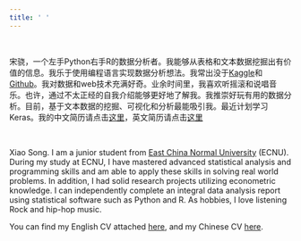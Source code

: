 ```yaml
---
title: ' '
---
```


<meta name="baidu-site-verification" content="XQ7m1PA0VK" />

&emsp;

宋骁，一个左手Python右手R的数据分析者。我能够从表格和文本数据挖掘出有价值的信息。我乐于使用编程语言实现数据分析想法。我常出没于[Kaggle](https://www.kaggle.com/rikdifos)和[Github](https://github.com/songxxiao)。我对数据和web技术充满好奇。业余时间里，我喜欢听摇滚和说唱音乐。也许，通过不太正经的自我介绍能够更好地了解我。我推崇好玩有用的数据分析。目前，基于文本数据的挖掘、可视化和分析最能吸引我。最近计划学习Keras。我的中文简历请点击[这里](/zh/zhresume/)，英文简历请点击[这里](/en/enresume/)


&emsp;

Xiao Song. I am a junior student from  [East China Normal University](http://english.ecnu.edu.cn/) (ECNU).  
During my study at ECNU, I have mastered advanced statistical analysis and programming skills and am able to apply these skills in solving real world problems. In addition, I had solid research projects utilizing econometric knowledge. I can independently complete an integral data analysis report using statistical software such as Python and R. As hobbies, I love listening Rock and hip-hop music.

You can find my English CV attached [here](/en/enresume/), and my Chinese CV [here](/zh/zhresume/).

&emsp;

  <center>
   <script type='text/javascript' id='clustrmaps' src='//cdn.clustrmaps.com/map_v2.js?cl=1660be&w=180&t=n&d=bLbRVCl6hpPrG3ydeBPnss5Icv_ZJXbokniqNe34m4M&co=f1f3ec&ct=808080&cmo=3acc3a&cmn=ff5353'></script>
  </center>

